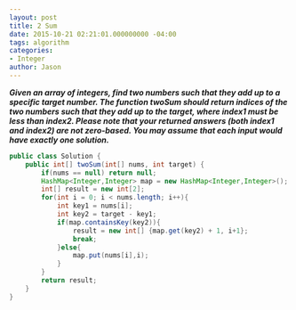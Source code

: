 ```yaml
---
layout: post
title: 2 Sum
date: 2015-10-21 02:21:01.000000000 -04:00
tags: algorithm
categories:
- Integer
author: Jason
---
```

<p><strong><em>Given an array of integers, find two numbers such that they add up to a specific target number. The function twoSum should return indices of the two numbers such that they add up to the target, where index1 must be less than index2. Please note that your returned answers (both index1 and index2) are not zero-based. You may assume that each input would have exactly one solution.</em></strong></p>


``` java
public class Solution {
    public int[] twoSum(int[] nums, int target) {
        if(nums == null) return null;
        HashMap<Integer,Integer> map = new HashMap<Integer,Integer>();
        int[] result = new int[2];
        for(int i = 0; i < nums.length; i++){
            int key1 = nums[i];
            int key2 = target - key1;
            if(map.containsKey(key2)){
                result = new int[] {map.get(key2) + 1, i+1};
                break;
            }else{
                map.put(nums[i],i);
            }
        }
        return result;
    }
}
```
